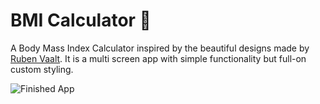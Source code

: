# BMI Calculator 💪

A Body Mass Index Calculator inspired by the beautiful designs made by [Ruben Vaalt](https://dribbble.com/shots/4585382-Simple-BMI-Calculator). It is a multi screen app with simple functionality but full-on custom styling. 

![Finished App](https://github.com/londonappbrewery/Images/blob/master/bmi-calc-demo.gif)
